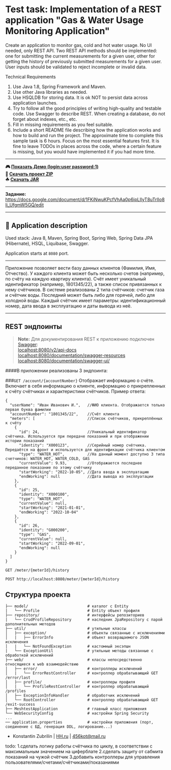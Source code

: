 # Test task: Implementation of a REST application "Gas & Water Usage Monitoring Application"

Create an application to monitor gas, cold and hot water usage. No UI needed, only REST API. Two REST API methods should be implemented: one for submitting the current measurements for a given user, other for getting the history of previously submitted measurements for a given user. User inputs should be validated to reject incomplete or invalid data.

Technical Requirements
1.	Use Java 1.8, Spring Framework and Maven.
2.	Use other Java libraries as needed.
3.	Use HSQLDB for storing data. It is ok NOT to persist data across application launches.
4.	Try to follow all the good principles of writing high-quality and testable code. Use Swagger to describe REST. When creating a database, do not forget about indexes, etc., etc.
5.	Fill in missing requirements as you feel suitable.
6.	Include a short README file describing how the application works and how to build and run the project.
      The approximate time to complete this sample task is 6 hours. Focus on the most essential features first. It is fine to leave TODOs in places across the code, where a certain feature is missing, but you would have implemented it if you had more time.

---


  <strong>
     🎮 <a href="https://meshtest-knastnt.herokuapp.com/" target="_blank">Показать Демо (login:user password:1)</a>
      <br> 🎁 <a href="https://github.com/knastnt/meshtest/archive/v1.0.zip" target="_blank">Скачать проект ZIP</a>
      <br> ☘ <a href="https://github.com/knastnt/meshtest/releases/download/v1.0/meshtest-0.0.1-SNAPSHOT.jar" target="_blank">Скачать JAR</a>
  </strong>


---

**Задание:** <a href="https://docs.google.com/document/d/1FKiNwuKPcfVhAa0p6ipLIlyT8uTrIIo8Ii_UfgmW5GQ/edit" target="_blank">https://docs.google.com/document/d/1FKiNwuKPcfVhAa0p6ipLIlyT8uTrIIo8Ii_UfgmW5GQ/edit</a>

---

##  📣 Application description

Used stack: Java 8, Maven, Spring Boot, Spring Web, Spring Data JPA (Hibernate), HSQL, Liquibase, Swagger.

Application starts at ```8080``` port.

---

Приложение позволяет вести базу данных клиентов (Фамилия, Имя, Отчество).
У каждого клиента может быть несколько счетов (например, по счёту на каждую квартиру клиента).
Счёт имеет уникальный идентификатор (например, 1801345/22), а также список привязанных к нему счётчиков.
В системе реализованы 2 типа счётчиков: счетчик газа и счётчик воды. Последний может быть либо для горячей, либо для холодной воды.
Каждый счётчик имеет параметры: идентификационный номер, дата ввода в эксплуатацию и даты вывода из неё.


---


## REST эндпоинты

> **Note:** Для документирования REST к приложению подключен <a href="https://swagger.io/">Swagger</a>:<br>
> <a href="http://localhost:8080/v2/api-docs">localhost:8080/v2/api-docs</a><br>
> <a href="http://localhost:8080/documentation/swagger-resources">localhost:8080/documentation/swagger-resources</a><br>
> <a href="http://localhost:8080/documentation/swagger-ui/">localhost:8080/documentation/swagger-ui/</a>
>
####В приложении реализованы 3 эндпоинта:


###```GET /account/{accountNumber}```
Отображает информацию о счёте. Включает в себя информацию о клиенте, информацию о прикрепленных к счёту счётчиках и характеристики счётчиков.
Пример ответа:
```
{
  "userName": "Иван Иванович И.",   //ФИО клиента. Отображается только первая буква фамилии
  "accountNumber": "1801345/22",    //Счёт клиента
  "meters": [                       //Список счётчиков, прикреплённых к счёту
    {
      "id": 24,                     //Уникальный идентификатор счётчика. Используется при передаче показаний и при отображении истории показаний
      "identity": "X000123",        //Серийный номер счётчика. Передаётся на фронт и используется для идентификации счётчика клиентом
      "type": "WATER_HOT",          //На данный момент доступно 3 типа счетчиков: WATER_HOT, WATER_COLD, GAS
      "currentValue": 9.93,         //Отображается последнее переданное показание по этому счётчику
      "startWorking": "2022-10-05", //Дата ввода в эксплуатацию
      "endWorking": null            //Дата вывода из эксплуатации
    },
    {
      "id": 25,
      "identity": "X000100",
      "type": "WATER_HOT",
      "currentValue": null,
      "startWorking": "2021-01-01",
      "endWorking": "2022-10-04"
    },
    {
      "id": 26,
      "identity": "G000200",
      "type": "GAS",
      "currentValue": null,
      "startWorking": "2022-09-01",
      "endWorking": null
    }
  ]
}
```

```GET /meter/{meterId}/history``` 

```POST http://localhost:8080/meter/{meterId}/history``` 



## Структура проекта


```
├── model/                          # каталог с Entity
|   └── Profile                     # Entity объект профиля
├── repository/                     # интерфейсы репозиториев
|   └── CrudProfileRepository       # наследник JpaRepository с парой дополнительных методов
├── util/                           # утильные классы
│   ├── exception/                  # объекты связанные с исключениями
│   |   ├── ErrorInfo               # объект возвращаемого JSON исключения
│   |   └── NotFoundException       # кастомный эксэпшн
|   └── ExceptionUtil               # утильные методы связанные с обработкой исключений
├── web/                            # классы непосредственно относящиеся к web взаимодействию
│   ├── error/                      # контроллеры исключений
│   |   └── ErrorRestController     # контроллер обрабатывающий GET /error/last
│   ├── profile/                    # контроллеры профиля
│   |   └── ProfileRestController   # контроллер обрабатывающий /profiles
│   ├── ExceptionInfoHandler        # обработчик исключений
│   └── RootController              # контроллер обрабатывающий GET /exit-success
├── MeshtestApplication             # главный класс приложения
└── WebSecurityConfig               # настройки Spring Security
...
── application.properties           # настройки приложения (порт, соединение с БД, генерация DDL, логирование...)

```





* Konstantin Zubrilin | [HH.ru](https://komsomolsk-na-amure.hh.ru/resume/2797db4fff056344b60039ed1f486a50525650) |  456kot@mail.ru


todo:
 1.сделать логику работы счётчика по циклу, в соответствии с максимальным значением на циферблате
 2.сделать защиту от сабмита показаний на чужой счётчик
 3.добавить контроллеры для управления пользователями/счетами/счётчиками/показаниями